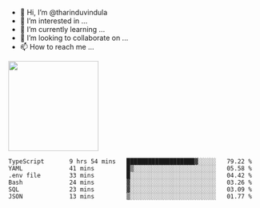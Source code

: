 - 👋 Hi, I’m @tharinduvindula
- 👀 I’m interested in ...
- 🌱 I’m currently learning ...
- 💞️ I’m looking to collaborate on ...
- 📫 How to reach me ...

<!---
tharinduvindula/tharinduvindula is a ✨ special ✨ repository because its `README.md` (this file) appears on your GitHub profile.
You can click the Preview link to take a look at your changes.
--->

<img height="180em" src="https://github-readme-stats.vercel.app/api?username=tharinduvindula&show_icons=true&hide_border=false&&count_private=true&include_all_commits=true" />


<!--START_SECTION:waka-->

```text
TypeScript       9 hrs 54 mins   ███████████████████▓░░░░░   79.22 %
YAML             41 mins         █▒░░░░░░░░░░░░░░░░░░░░░░░   05.58 %
.env file        33 mins         █░░░░░░░░░░░░░░░░░░░░░░░░   04.42 %
Bash             24 mins         ▓░░░░░░░░░░░░░░░░░░░░░░░░   03.26 %
SQL              23 mins         ▓░░░░░░░░░░░░░░░░░░░░░░░░   03.09 %
JSON             13 mins         ▒░░░░░░░░░░░░░░░░░░░░░░░░   01.77 %
```

<!--END_SECTION:waka-->
